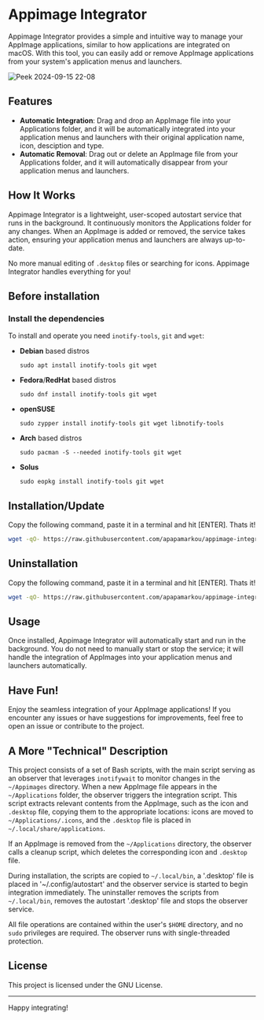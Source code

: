 # Appimage Integrator

Appimage Integrator provides a simple and intuitive way to manage your AppImage applications, similar to how applications are integrated on macOS. With this tool, you can easily add or remove AppImage applications from your system's application menus and launchers.

![Peek 2024-09-15 22-08](https://github.com/user-attachments/assets/b8b1ce47-7f40-450d-bac4-73024ea5ae7c)

## Features

- **Automatic Integration**: Drag and drop an AppImage file into your Applications folder, and it will be automatically integrated into your application menus and launchers with their original application name, icon, desciption and type.
- **Automatic Removal**: Drag out or delete an AppImage file from your Applications folder, and it will automatically disappear from your application menus and launchers.

## How It Works

Appimage Integrator is a lightweight, user-scoped autostart service that runs in the background. It continuously monitors the Applications folder for any changes. When an AppImage is added or removed, the service takes action, ensuring your application menus and launchers are always up-to-date.

No more manual editing of `.desktop` files or searching for icons. Appimage Integrator handles everything for you!

## Before installation

### Install the dependencies

   To install and operate you need `inotify-tools`, `git` and `wget`:
   
   - **Debian** based distros
     ```
     sudo apt install inotify-tools git wget
     ```
   - **Fedora**/**RedHat** based distros
     ```
     sudo dnf install inotify-tools git wget
     ```
   - **openSUSE**
     ```
     sudo zypper install inotify-tools git wget libnotify-tools
     ```
   - **Arch** based distros
     ```
     sudo pacman -S --needed inotify-tools git wget
     ```
   - **Solus**
     ```
     sudo eopkg install inotify-tools git wget
     ```
     
## Installation/Update
   Copy the following command, paste it in a terminal and hit [ENTER]. Thats it!

   ```bash
   wget -qO- https://raw.githubusercontent.com/apapamarkou/appimage-integrator/main/src/appimage-integrator-install-git | bash
   ```

## Uninstallation
   Copy the following command, paste it in a terminal and hit [ENTER]. Thats it!
   ```bash
   wget -qO- https://raw.githubusercontent.com/apapamarkou/appimage-integrator/main/src/appimage-integrator-uninstall-git | bash
   ```

## Usage

Once installed, Appimage Integrator will automatically start and run in the background. You do not need to manually start or stop the service; it will handle the integration of AppImages into your application menus and launchers automatically.

## Have Fun!

Enjoy the seamless integration of your AppImage applications! If you encounter any issues or have suggestions for improvements, feel free to open an issue or contribute to the project.

## A More "Technical" Description

This project consists of a set of Bash scripts, with the main script serving as an observer that leverages `inotifywait` to monitor changes in the `~/Appimages` directory. When a new AppImage file appears in the `~/Applications` folder, the observer triggers the integration script. This script extracts relevant contents from the AppImage, such as the icon and `.desktop` file, copying them to the appropriate locations: icons are moved to `~/Applications/.icons`, and the `.desktop` file is placed in `~/.local/share/applications`.

If an AppImage is removed from the `~/Applications` directory, the observer calls a cleanup script, which deletes the corresponding icon and `.desktop` file.

During installation, the scripts are copied to `~/.local/bin`, a '.desktop' file is placed in '~/.config/autostart' and the observer service is started to begin integration immediately. The uninstaller removes the scripts from `~/.local/bin`, removes the autostart '.desktop' file and stops the observer service.

All file operations are contained within the user's `$HOME` directory, and no `sudo` privileges are required. The observer runs with single-threaded protection.

## License

This project is licensed under the GNU License.

---

Happy integrating!
